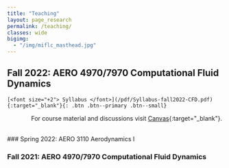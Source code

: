 ```yaml
---
title: "Teaching"
layout: page_research
permalink: /teaching/
classes: wide
bigimg:
  - "/img/miflc_masthead.jpg"
---
```


## Fall 2022: AERO 4970/7970 Computational Fluid Dynamics
	[<font size="+2"> Syllabus </font>](/pdf/Syllabus-fall2022-CFD.pdf){:target="_blank"}{: .btn .btn--primary .btn--small}

    For course material and discussions visit [Canvas](https://auburn.instructure.com/){:target="_blank"}.

<br />
### Spring 2022: AERO 3110 Aerodynamics I
  
### Fall 2021: AERO 4970/7970 Computational Fluid Dynamics

<br />
<br />
<br />
<br />
<br />
<br />
<br />
<br />
<br />
<br />
<br />
<br />
<br />
<br />
<br />

















